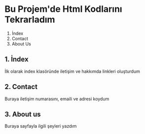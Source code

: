 # Bu Projem'de Html Kodlarını Tekrarladım

1. İndex
2. Contact
3. About Us

## 1. İndex

İlk olarak index klasöründe iletişim ve hakkımda linkleri oluşturdum 

## 2. Contact

Buraya iletişim numarasını, emaili ve adresi koydum

## 3. About us

Buraya sayfayla ilgili şeyleri yazdım